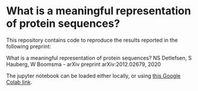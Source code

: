 # What is a meaningful representation of protein sequences?

This repository contains code to reproduce the results reported in the following preprint:

What is a meaningful representation of protein sequences?
NS Detlefsen, S Hauberg, W Boomsma - arXiv preprint arXiv:2012.02679, 2020

The jupyter notebook can be loaded either locally, or using <a href="https://colab.research.google.com/github/MachineLearningLifeScience/What-is-a-meaningful-representation-of-protein-sequences/blob/master/blat_class_A1A2_experiments.ipynb">this Google Colab link</a>.